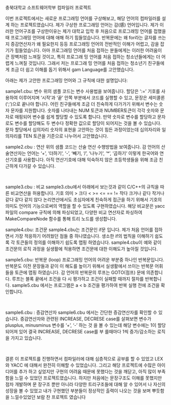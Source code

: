 충북대학교 소프트웨어학부 컴파일러 프로젝트



이번 프로젝트에서는 새로운 프로그래밍 언어를 구상해보고,
해당 언어의 컴파일러를 설계 하는 프로젝트였습니다.
제가 구상한 프로그래밍 언어는 감(感) 언어입니다.
제가 이러한 언어구조를 구상한이유는 제가 대학교 입학 후 처음으로 프로그래밍 언어를 접했을 때 프로그래밍 언어에 대해 애해 하기 힘들었습니다.
반복문에는 왜 for라는 글자를 쓰는지 증감연산자가 왜 필요한지 등등 프로그래밍 언어의 전반적인 이해가 어렵고, 감을 잡기가 힘들었습니다.
아마 프로그래밍 언어를 처음 접하는 분들에게는 이러한 어려움이 큰 장벽처럼 느껴질 것이고, 특히 프로그래 밍 언어를 처음 접하는 청소년들에게는 더 어렵게 느껴질 것입니다.
그래서 저는 프로그래 밍 언어를 처음 접하는 청소년기 친구들에게 조금 더 쉽고 이해를 돕기 위해서 gam Language를 고안했습니다. 


아래는 제가 고안한 프로그래밍 언어와 그 규칙에 대한 설명입니다: 

sample1.cbu: 
변수 위의 샘플 코드는 변수 사용법을 보여줍니다.
할당은 ‘:=’ 기호를 사용하여 이루어지며 ‘시작’과 ‘끝’ 안쪽 부분에서 코드를 실행할 수 있고, 문장은 세미콜론(‘;’)으로 끝나야 합니다.
어린 친구들에게 조금 더 친숙하게 다가가기 위해서 변수는 숫자 문자를 지원합니다.
숫자를 나타내는 NUM 토큰과 NUMBER토큰이 각각 숫자와 문자로 매핑되어 변수를 쉽게 할당할 수 있도록 합니다.
만약 숫자로 변수를 할당하고 문자로도 변수를 할당해도 두 변수다 정확한 값으로 할당이 되어지는 것을 볼 수 있습니다. 
문자 할당에서 십의자리 숫자의 표현을 고안하는 것이 힘든 과정이었는데 십의자리와 일의자리를 TEN 토큰을 기준으로 나누어서 고안했습니다.


 sample2.cbu : 
연산 위의 샘플 코드는 산술 연산 수행방법을 보여줍니다.
감 언어의 산술연산자는 언어는 ‘+’, ‘더하기‘, ‘-’, ‘빼기, ‘/’, ‘나누기‘, ‘*’, ‘곱하기‘ 이렇게 한국어와 연산기호를 사용합니다.
아직 연산기호에 대해 익숙하지 않은 초등학생들을 위해 조금 친근하게 다가갈 수 있습니다. 

​


sample3.cbu : 비교
 sample3.cbu에서 아래에서 보는것과 같이 C/C++의 규칙을 따른 비교연산을 허용합니다. 
기호 의미 > 크다 < >= <= == != 작다 크거나 같다 작거나 같다 같다 같지 않다 논리연산에서도 초심자에게 친숙하게 접근을 하기 위해서 기호의 의미도 언어의 기능으로써의 역할을 할 수 있도록 구현하였습니다.
해당 비교문은 yacc파일의 compare 규칙에 의해 파싱되었고, 다양한 비교 연산자로 파싱하여 MakeCompareNode 함수를 통해 트리 노드를 생성합니다.




 sample4.cbu: 조건문 
sample4.cbu는 조건문인 if문 입니다.
제가 처음 언어를 접하면서 가장 적응하기 어려웠던 점들 중 하나였습니다.
생소한 if의 법칙을 이해하기 쉽도록 각 토큰들의 정의를 이해하기 쉽도록 맵핑 하였습니다.
sample4.cbu이 예와 같이 조건문의 로직 과정을 실생활에 적용하면 조건문에 대한 이해도가 높아질 것입니다. 




sample5.cbu: 반복문 (loop)
 프로그래밍 언어의 어려운 부분중 하나인 반복문입니다.
 반복문도 이전 문장들과 같이 이 해도를 높이기 위해서 실생활에서 쓰이는 반복문 어휘들을 토큰에 맵핑 하였습니다.
 감 언어의 반복문의 루프는 GOTO(점프) 문에 의존합니다.
 루프는 블록 끝에서 조건을 다 시 평가하고 조건이 실패할 때까지 절차를 반복합니다.
 sample5.cbu 에서는 프로그램은 a < b 조건을 평가하여 반복 실행 전에 조건을 확인합니다. 

​

sample6.cbu : 증감연산자
 sample6.cbu 에서는 간단한 증감연산자를 확인할 수 있습니다.
 증감연산자와 관련된 INCREASE, DECRESE case를 살펴보면 변수가 plusplus, minusminus 변수를 ‘+’, ‘-’ 하는 것 을 볼 수 있는데 해당 변수에는 1이 할당 되어져 있어 결국 INCREASE, DECRESE case를 부 를때마다 1씩 증가/감소하는 로직을 가지고 있습니다.

​


 결론 
이 프로젝트를 진행하면서 컴파일러에 대해 심층적으로 공부를 할 수 있었고 LEX 와 YACC 에 대해서 완전히 이해할 수 있었습니다.
그리고 해당 프로젝트에 수많은 아이디어를 추가 하고 싶었지만 구현의 어려움 때문에 못했다는 것을 깨닫고, 아직 많이 부족함을 느낄 수 있었던 프로젝트였습니다.
하지만 처음에는 문장구조도 이해를 못했지만 점차 개발하며 문 장구조 뿐만 아니라 다양한 트리구조들에 대해 알 수 있어서 나 자신의 성장을 볼 수 있었고
내가 구현했던 부분들이 정상적인 출력이 나오는 것을 보며 뿌듯함을 느낄수있었던 보람 찬 프로젝트 였습니다
